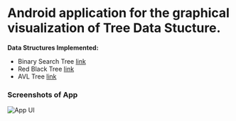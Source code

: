# Android application for the graphical visualization of Tree Data Stucture.

**Data Structures Implemented:**

- Binary Search Tree [link](https://www.geeksforgeeks.org/binary-search-tree-data-structure/)
- Red Black Tree [link](https://www.geeksforgeeks.org/red-black-tree-set-1-introduction-2//)
- AVL Tree [link](https://www.geeksforgeeks.org/avl-tree-set-1-insertion/#:~:text=AVL%20tree%20is%20a%20self,than%20or%20equal%20to%201)

### Screenshots of App

![App UI](/UI.png)
